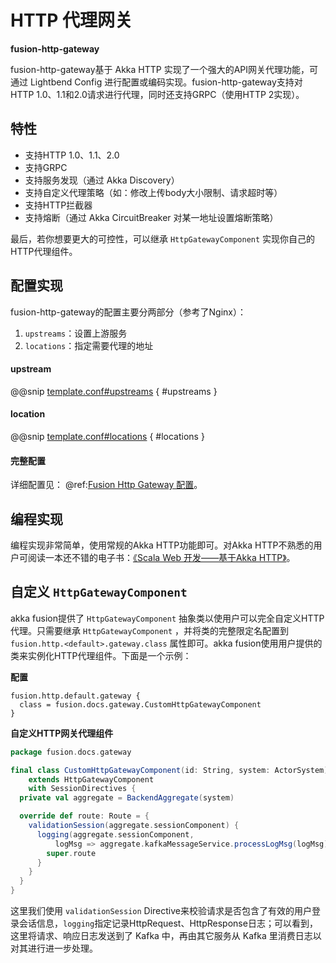 # HTTP 代理网关

**fusion-http-gateway**

fusion-http-gateway基于 Akka HTTP 实现了一个强大的API网关代理功能，可通过 Lightbend Config 进行配置或编码实现。fusion-http-gateway支持对HTTP 1.0、1.1和2.0请求进行代理，同时还支持GRPC（使用HTTP 2实现）。

## 特性

- 支持HTTP 1.0、1.1、2.0
- 支持GRPC
- 支持服务发现（通过 Akka Discovery）
- 支持自定义代理策略（如：修改上传body大小限制、请求超时等）
- 支持HTTP拦截器
- 支持熔断（通过 Akka CircuitBreaker 对某一地址设置熔断策略）

最后，若你想要更大的可控性，可以继承 `HttpGatewayComponent` 实现你自己的HTTP代理组件。

## 配置实现

fusion-http-gateway的配置主要分两部分（参考了Nginx）：

1. `upstreams`：设置上游服务
2. `locations`：指定需要代理的地址

#### upstream

@@snip [template.conf#upstreams](../../../../../fusion-http-gateway/src/main/resources/template.conf) { #upstreams }

#### location

@@snip [template.conf#locations](../../../../../fusion-http-gateway/src/main/resources/template.conf) { #locations }

#### 完整配置

详细配置见： @ref:[Fusion Http Gateway 配置](../configuration/http-gateway.md)。

## 编程实现

编程实现非常简单，使用常规的Akka HTTP功能即可。对Akka HTTP不熟悉的用户可阅读一本还不错的电子书：[《Scala Web 开发——基于Akka HTTP》](https://www.yangbajing.me/scala-web-development/)。

## 自定义 `HttpGatewayComponent`

akka fusion提供了 `HttpGatewayComponent` 抽象类以使用户可以完全自定义HTTP代理。只需要继承 `HttpGatewayComponent` ，并将类的完整限定名配置到 `fusion.http.<default>.gateway.class` 属性即可。akka fusion使用用户提供的类来实例化HTTP代理组件。下面是一个示例：

**配置**
```hocon
fusion.http.default.gateway {
  class = fusion.docs.gateway.CustomHttpGatewayComponent
}
```

**自定义HTTP网关代理组件**
```scala
package fusion.docs.gateway

final class CustomHttpGatewayComponent(id: String, system: ActorSystem) 
    extends HttpGatewayComponent 
    with SessionDirectives {
  private val aggregate = BackendAggregate(system)

  override def route: Route = {
    validationSession(aggregate.sessionComponent) {                        // 校验session
      logging(aggregate.sessionComponent, 
          logMsg => aggregate.kafkaMessageService.processLogMsg(logMsg)) { // 记录日志
        super.route  
      }
    }
  }
}
```

这里我们使用 `validationSession` Directive来校验请求是否包含了有效的用户登录会话信息，`logging`指定记录HttpRequest、HttpResponse日志；可以看到，这里将请求、响应日志发送到了 Kafka 中，再由其它服务从 Kafka 里消费日志以对其进行进一步处理。
